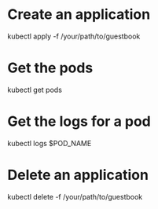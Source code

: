 # Create an application
kubectl apply -f /your/path/to/guestbook
# Get the pods
kubectl get pods
# Get the logs for a pod
kubectl logs $POD_NAME
# Delete an application
kubectl delete -f /your/path/to/guestbook
